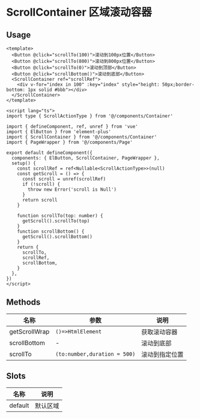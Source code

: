 # ScrollContainer 区域滚动容器


## Usage

```vue
<template>
  <Button @click="scrollTo(100)">滚动到100px位置</Button>
  <Button @click="scrollTo(800)">滚动到800px位置</Button>
  <Button @click="scrollTo(0)">滚动到顶部</Button>
  <Button @click="scrollBottom()">滚动到底部</Button>
  <ScrollContainer ref="scrollRef">
    <div v-for="index in 100" :key="index" style="height: 50px;border-bottom: 1px solid #bbb"></div>
  </ScrollContainer>
</template>

<script lang="ts">
import type { ScrollActionType } from '@/components/Container'

import { defineComponent, ref, unref } from 'vue'
import { ElButton } from 'element-plus'
import { ScrollContainer } from '@/components/Container'
import { PageWrapper } from '@/components/Page'

export default defineComponent({
  components: { ElButton, ScrollContainer, PageWrapper },
  setup() {
    const scrollRef = ref<Nullable<ScrollActionType>>(null)
    const getScroll = () => {
      const scroll = unref(scrollRef)
      if (!scroll) {
        throw new Error('scroll is Null')
      }
      return scroll
    }

    function scrollTo(top: number) {
      getScroll().scrollTo(top)
    }
    function scrollBottom() {
      getScroll().scrollBottom()
    }
    return {
      scrollTo,
      scrollRef,
      scrollBottom,
    }
  },
})
</script>
```


## Methods

| 名称          | 参数                             | 说明            |
| ------------- | ------------------------------------ | --------------- |
| getScrollWrap | `()=>HtmlElement`                  | 获取滚动容器 |
| scrollBottom  | -                           | 滚动到底部      |
| scrollTo      | `(to:number,duration = 500)` | 滚动到指定位置  |


## Slots

| 名称    | 说明     |
| ------- | -------- |
| default | 默认区域 |
